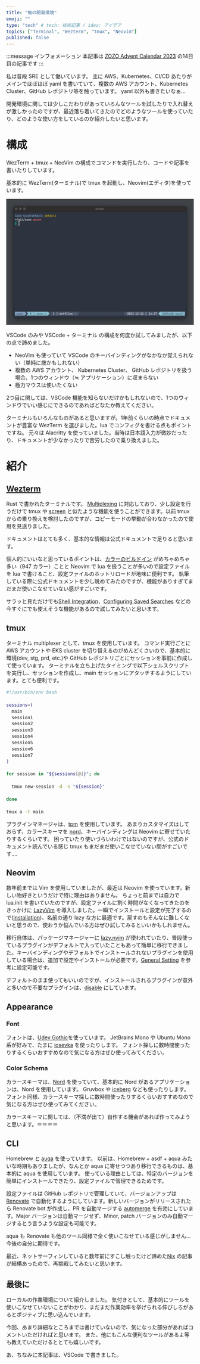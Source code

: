 ```yaml
---
title: "俺の開発環境"
emoji: ""
type: "tech" # tech: 技術記事 / idea: アイデア
topics: ["Terminal", "Wezterm", "tmux", "Neovim"]
published: false
---
```


:::message
インフォメーション
本記事は [ZOZO Advent Calendar 2023](https://qiita.com/advent-calendar/2023/zozo) の14日目の記事です
:::

私は普段 SRE として働いています。
主に AWS、Kubernetes、CI/CD あたりがメインでほぼほぼ yaml を書いていて、複数の AWS アカウント、Kubernetes Cluster、GitHub レポジトリ等を触っています。
yaml 以外も書きたいなぁ...

開発環境に関しては少しこだわりがあっていろんなツールを試したりで入れ替えが激しかったのですが、最近落ち着いてきたのでどのようなツールを使っていたり、どのような使い方をしているのか紹介したいと思います。

# 構成

WezTerm + tmux + NeoVim の構成でコマンドを実行したり、コードや記事を書いたりしています。

基本的に WezTerm(ターミナル)で tmux を起動し、Neovim(エディタ)を使っています。

![](/images/my-develop-environment/terminal.png)

VSCode のみや VSCode + ターミナル の構成を何度か試してみましたが、以下の点で諦めました。
  - NeoVim も使っていて VSCode のキーバインディングがなかなか覚えられない（単純に歳かもしれない）
  - 複数の AWS アカウント、 Kubernetes Cluster、 GitHub レポジトリを扱う場合、1つのウィンドウ（≒ アプリケーション）に収まらない
  - 極力マウスは使いたくない

2つ目に関しては、VSCode 機能を知らないだけかもしれないので、1つのウィンドウでいい感じにできるのであればどなたか教えてください。

ターミナルもいろんなものがあると思いますが。1年前くらいの時点でドキュメントが豊富な WezTerm を選びました。lua でコンフィグを書ける点もポイントですね。
元々は Alacritty を使っていました。当時は日本語入力が微妙だったり、ドキュメントが少なかったりで苦労したので乗り換えました。

# 紹介

## [Wezterm](https://wezfurlong.org/wezterm/)

Rust で書かれたターミナルです。
[Multiplexing] に対応しており、少し設定を行うだけで tmux や [screen] と似たような機能を使うことができます。以前 tmux からの乗り換えを検討したのですが、コピーモードの挙動が合わなかったので使用を見送りました。

ドキュメントはとても多く、基本的な情報は公式ドキュメントで足りると思います。

個人的にいいなと思っているポイントは、[カラーのビルドイン](https://wezfurlong.org/wezterm/colorschemes/index.html) がめちゃめちゃ多い（947 カラー）ことと Neovim で lua を扱うことが多いので設定ファイルを lua で書けること、設定ファイルのホットリロードが地味に便利です。
執筆している際に公式ドキュメントを少し眺めてみたのですが、機能がありすぎてまだまだ使いこなせていない感がすごいです。

サラッと見ただけでも[Shell Integration](https://wezfurlong.org/wezterm/shell-integration.html)、[Configuring Saved Searches](https://wezfurlong.org/wezterm/scrollback.html#configuring-saved-searches) などの今すぐにでも使えそうな機能があるので試してみたいと思います。

## tmux

ターミナル multiplexer として、tmux を使用しています。
コマンド実行ごとに AWS アカウントや EKS cluster を切り替えるのがめんどくさいので、基本的に環境(dev, stg, prd, etc.)や GitHub レポジトリごとにセッションを事前に作成して使っています。
ターミナルを立ち上げたタイミングで以下シェルスクリプトを実行し、セッションを作成し、main セッションにアタッチするようにしています。とても便利です。

```bash
#!/usr/bin/env bash

sessions=(
  main
  session1
  session2
  session3
  session4
  session5
  session6
  session7
)

for session in "${sessions[@]}"; do

  tmux new-session -d -s "${session}"

done

tmux a -t main
```

プラグインマネージャは、[tpm](https://github.com/tmux-plugins/tpm) を使用しています。
あまりカスタマイズはしておらず、カラースキーマを [nord](https://github.com/nordtheme/tmux)、キーバインディングは Neovim に寄せていたりするくらいです。
困っていたり使いづらいわけではないのですが、公式のドキュメント読んでいる感じ tmux もまだまだ使いこなせていない間がすごいです....

## Neovim

数年前までは Vim を使用していましたが、最近は Neovim を使っています。新しい物好きというだけで特に理由はありません。
ちょっと前までは自力で lua.init を書いていたのですが、設定ファイルに割く時間がなくなってきたのをきっかけに [LazyVim](https://www.lazyvim.org/) を導入しました。一瞬でインストールと設定が完了するので([Installation](https://www.lazyvim.org/installation))、名前の通り lazy な方に最適です。戻すのもそんなに難しくないと思うので、使おうか悩んでいる方はぜひ試してみるといいかもしれません。

移行自体は、パッケージマネージャーに [lazy.nvim](https://www.lazyvim.org/configuration/lazy.nvim) が使われていたり、普段使っているプラグインがデフォルトで入っていたこともあって簡単に移行できました。キーバインディングやデフォルトでインストールされないプラグインを使用している場合は、追加で設定やインストールが必要です。[General Setting](https://www.lazyvim.org/configuration/general) を参考に設定可能です。

デフォルトのまま使ってもいいのですが、インストールされるプラグインが意外と多いので不要なプラグインは、[disable](https://www.lazyvim.org/configuration/plugins#-disabling-plugins) にしています。

## Appearance

### Font

フォントは、[Udev Gothic](https://github.com/yuru7/udev-gothic)を使っています。
JetBrains Mono や Ubuntu Mono 系が好みで、たまに [iosevka](https://github.com/be5invis/Iosevka) を使ったりします。
フォント探しに数時間使ったりするくらいおすすめなので気になる方はぜひ使ってみてください。

### Color Schema

カラースキーマは、[Nord](https://www.nordtheme.com/) を使っていて、基本的に Nord があるアプリケーションは、Nord を使用しています。
Gruvbox や [iceberg](https://github.com/cocopon/iceberg.vim) なども使ったりします。
フォント同様、カラースキーマ探しに数時間使ったりするくらいおすすめなので気になる方はぜひ使ってみてください。

カラースキーマに関しては、（不満が出て）自作する機会があれば作ってみようと思います。＝＝＝＝

## CLI

Homebrew と [auqa](https://github.com/aquaproj/aqua) を使っています。
以前は、Homebrew + asdf + aqua みたいな時期もありましたが、なんとか aqua に寄せつつあり移行できるものは、基本的に aqua を使用しています。
使っている理由としては、特定のバージョンを簡単にインストールできたり、設定ファイルで管理できるためです。

設定ファイルは GitHub レポジトリで管理していて、バージョンアップは [Renovate](https://github.com/renovatebot/renovate) で自動化するようにしています。新しいバージョンがリリースされたら Renovate bot が作成し、PR を自動マージする [automerge](https://docs.renovatebot.com/presets-default/#automergeall) を有効にしています。Major バージョンは自動マージせず、Minor, patch バージョンのみ自動マージするとう言うような設定も可能です。

aqua も Renovate も他のツール同様で全く使いこなせている感じがしません...今後の自分に期待です。

最近、ネットサーフィンしていると数年前にすこし触ったけど諦めた[Nix](https://nixos.org/) の記事が結構あったので、再挑戦してみたいと思います。

## 最後に

ローカルの作業環境について紹介しました。
気付きとして、基本的にツールを使いこなせていないことがわかり、まだまだ作業効率を挙げられる伸びしろがあるとポジティブに思い込んでいます。

今回、あまり詳細なところまでは書けていないので、気になった部分があればコメントいただければと思います。
また、他にもこんな便利なツールがあるよ等も教えていただけるととても嬉しいです。

あ、ちなみに本記事は、VSCode で書きました。

[Multiplexing]: https://wezfurlong.org/wezterm/multiplexing.html
[screen]: https://en.wikipedia.org/wiki/GNU_Screen

